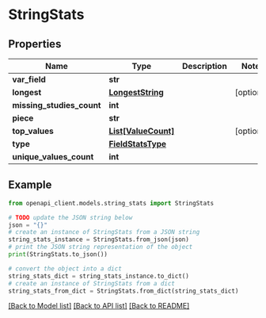 # StringStats


## Properties

Name | Type | Description | Notes
------------ | ------------- | ------------- | -------------
**var_field** | **str** |  | 
**longest** | [**LongestString**](LongestString.md) |  | [optional] 
**missing_studies_count** | **int** |  | 
**piece** | **str** |  | 
**top_values** | [**List[ValueCount]**](ValueCount.md) |  | [optional] 
**type** | [**FieldStatsType**](FieldStatsType.md) |  | 
**unique_values_count** | **int** |  | 

## Example

```python
from openapi_client.models.string_stats import StringStats

# TODO update the JSON string below
json = "{}"
# create an instance of StringStats from a JSON string
string_stats_instance = StringStats.from_json(json)
# print the JSON string representation of the object
print(StringStats.to_json())

# convert the object into a dict
string_stats_dict = string_stats_instance.to_dict()
# create an instance of StringStats from a dict
string_stats_from_dict = StringStats.from_dict(string_stats_dict)
```
[[Back to Model list]](../README.md#documentation-for-models) [[Back to API list]](../README.md#documentation-for-api-endpoints) [[Back to README]](../README.md)


